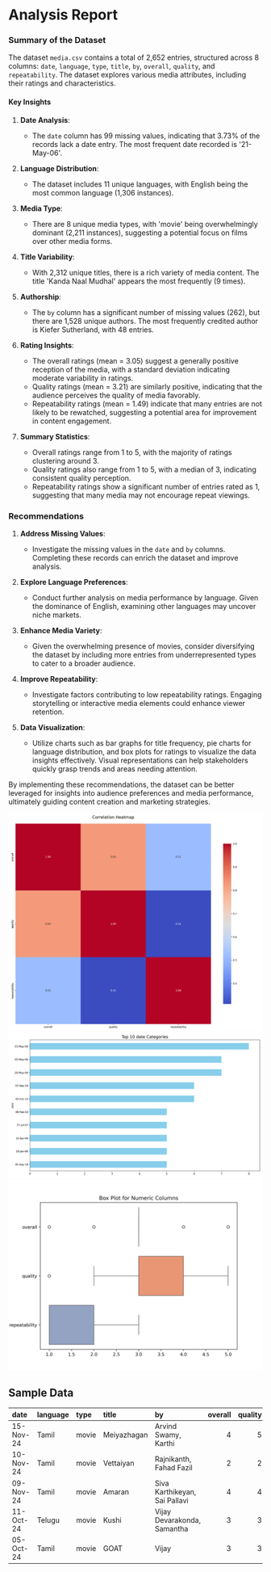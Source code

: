 # Analysis Report

### Summary of the Dataset

The dataset `media.csv` contains a total of 2,652 entries, structured across 8 columns: `date`, `language`, `type`, `title`, `by`, `overall`, `quality`, and `repeatability`. The dataset explores various media attributes, including their ratings and characteristics.

#### Key Insights

1. **Date Analysis**:
   - The `date` column has 99 missing values, indicating that 3.73% of the records lack a date entry. The most frequent date recorded is '21-May-06'.

2. **Language Distribution**:
   - The dataset includes 11 unique languages, with English being the most common language (1,306 instances).

3. **Media Type**:
   - There are 8 unique media types, with 'movie' being overwhelmingly dominant (2,211 instances), suggesting a potential focus on films over other media forms.

4. **Title Variability**:
   - With 2,312 unique titles, there is a rich variety of media content. The title 'Kanda Naal Mudhal' appears the most frequently (9 times).

5. **Authorship**:
   - The `by` column has a significant number of missing values (262), but there are 1,528 unique authors. The most frequently credited author is Kiefer Sutherland, with 48 entries.

6. **Rating Insights**:
   - The overall ratings (mean = 3.05) suggest a generally positive reception of the media, with a standard deviation indicating moderate variability in ratings.
   - Quality ratings (mean = 3.21) are similarly positive, indicating that the audience perceives the quality of media favorably.
   - Repeatability ratings (mean = 1.49) indicate that many entries are not likely to be rewatched, suggesting a potential area for improvement in content engagement.

7. **Summary Statistics**:
   - Overall ratings range from 1 to 5, with the majority of ratings clustering around 3.
   - Quality ratings also range from 1 to 5, with a median of 3, indicating consistent quality perception.
   - Repeatability ratings show a significant number of entries rated as 1, suggesting that many media may not encourage repeat viewings.

### Recommendations

1. **Address Missing Values**:
   - Investigate the missing values in the `date` and `by` columns. Completing these records can enrich the dataset and improve analysis.

2. **Explore Language Preferences**:
   - Conduct further analysis on media performance by language. Given the dominance of English, examining other languages may uncover niche markets.

3. **Enhance Media Variety**:
   - Given the overwhelming presence of movies, consider diversifying the dataset by including more entries from underrepresented types to cater to a broader audience.

4. **Improve Repeatability**:
   - Investigate factors contributing to low repeatability ratings. Engaging storytelling or interactive media elements could enhance viewer retention.

5. **Data Visualization**:
   - Utilize charts such as bar graphs for title frequency, pie charts for language distribution, and box plots for ratings to visualize the data insights effectively. Visual representations can help stakeholders quickly grasp trends and areas needing attention.

By implementing these recommendations, the dataset can be better leveraged for insights into audience preferences and media performance, ultimately guiding content creation and marketing strategies.

![Chart](./media_heatmap.png)
![Chart](./media_barplot.png)
![Chart](./media_boxplot.png)

## Sample Data

| date      | language   | type   | title       | by                            |   overall |   quality |   repeatability |
|:----------|:-----------|:-------|:------------|:------------------------------|----------:|----------:|----------------:|
| 15-Nov-24 | Tamil      | movie  | Meiyazhagan | Arvind Swamy, Karthi          |         4 |         5 |               1 |
| 10-Nov-24 | Tamil      | movie  | Vettaiyan   | Rajnikanth, Fahad Fazil       |         2 |         2 |               1 |
| 09-Nov-24 | Tamil      | movie  | Amaran      | Siva Karthikeyan, Sai Pallavi |         4 |         4 |               1 |
| 11-Oct-24 | Telugu     | movie  | Kushi       | Vijay Devarakonda, Samantha   |         3 |         3 |               1 |
| 05-Oct-24 | Tamil      | movie  | GOAT        | Vijay                         |         3 |         3 |               1 |
